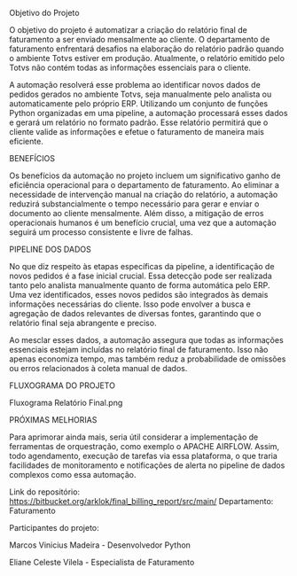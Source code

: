 
Objetivo do Projeto

O objetivo do projeto é automatizar a criação do relatório final de faturamento a ser enviado mensalmente ao cliente. O departamento de faturamento enfrentará desafios na elaboração do relatório padrão quando o ambiente Totvs estiver em produção. Atualmente, o relatório emitido pelo Totvs não contém todas as informações essenciais para o cliente.

A automação resolverá esse problema ao identificar novos dados de pedidos gerados no ambiente Totvs, seja manualmente pelo analista ou automaticamente pelo próprio ERP. Utilizando um conjunto de funções Python organizadas em uma pipeline, a automação processará esses dados e gerará um relatório no formato padrão. Esse relatório permitirá que o cliente valide as informações e efetue o faturamento de maneira mais eficiente.

BENEFÍCIOS

Os benefícios da automação no projeto incluem um significativo ganho de eficiência operacional para o departamento de faturamento. Ao eliminar a necessidade de intervenção manual na criação do relatório, a automação reduzirá substancialmente o tempo necessário para gerar e enviar o documento ao cliente mensalmente. Além disso, a mitigação de erros operacionais humanos é um benefício crucial, uma vez que a automação seguirá um processo consistente e livre de falhas.

PIPELINE DOS DADOS

No que diz respeito às etapas específicas da pipeline, a identificação de novos pedidos é a fase inicial crucial. Essa detecção pode ser realizada tanto pelo analista manualmente quanto de forma automática pelo ERP. Uma vez identificados, esses novos pedidos são integrados às demais informações necessárias do cliente. Isso pode envolver a busca e agregação de dados relevantes de diversas fontes, garantindo que o relatório final seja abrangente e preciso.

Ao mesclar esses dados, a automação assegura que todas as informações essenciais estejam incluídas no relatório final de faturamento. Isso não apenas economiza tempo, mas também reduz a probabilidade de omissões ou erros relacionados à coleta manual de dados.



FLUXOGRAMA DO PROJETO 

 

Fluxograma Relatório Final.png
 

 

PRÓXIMAS MELHORIAS

Para aprimorar ainda mais, seria útil considerar a implementação de ferramentas de orquestração, como exemplo o APACHE AIRFLOW. Assim, todo agendamento, execução de tarefas via essa plataforma, o que traria facilidades de monitoramento e notificações de alerta no pipeline de dados complexos como essa automação.

 

Link do repositório: https://bitbucket.org/arklok/final_billing_report/src/main/
Departamento: Faturamento

Participantes do projeto:

Marcos Vinicius Madeira - Desenvolvedor Python

Eliane Celeste Vilela - Especialista de Faturamento